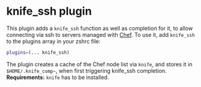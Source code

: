 # knife_ssh plugin
This plugin adds a `knife_ssh` function as well as completion for it, to allow
connecting via ssh to servers managed with [Chef](https://www.chef.io/).
To use it, add `knife_ssh` to the plugins array in your zshrc file:
```zsh
plugins=(... knife_ssh)
```
The plugin creates a cache of the Chef node list via `knife`, and stores it
in `$HOME/.knife_comp~`, when first triggering knife_ssh completion.
**Requirements:** `knife` has to be installed.
